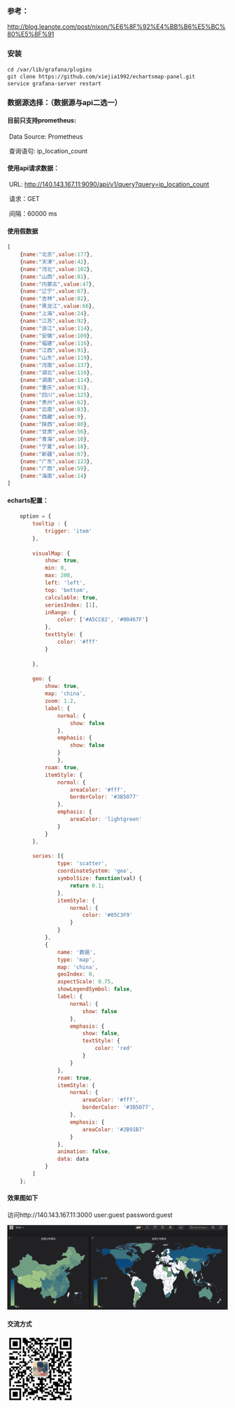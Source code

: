 ### 参考：
http://blog.leanote.com/post/nixon/%E6%8F%92%E4%BB%B6%E5%BC%80%E5%8F%91


### 安装
	cd /var/lib/grafana/plugins
	git clone https://github.com/xiejia1992/echartsmap-panel.git
	service grafana-server restart


### 数据源选择：（数据源与api二选一）

#### 目前只支持prometheus:

​	Data Source:  Prometheus

​	查询语句: ip_location_count 

#### 使用api请求数据：

​	URL: http://140.143.167.11:9090/api/v1/query?query=ip_location_count

​	请求：GET

​	间隔：60000 ms

#### 使用假数据

```javascript
[
    {name:"北京",value:177},
    {name:"天津",value:42},
    {name:"河北",value:102},
    {name:"山西",value:81},
    {name:"内蒙古",value:47},
    {name:"辽宁",value:67},
    {name:"吉林",value:82},
    {name:"黑龙江",value:66},
    {name:"上海",value:24},
    {name:"江苏",value:92},
    {name:"浙江",value:114},
    {name:"安徽",value:109},
    {name:"福建",value:116},
    {name:"江西",value:91},
    {name:"山东",value:119},
    {name:"河南",value:137},
    {name:"湖北",value:116},
    {name:"湖南",value:114},
    {name:"重庆",value:91},
    {name:"四川",value:125},
    {name:"贵州",value:62},
    {name:"云南",value:83},
    {name:"西藏",value:9},
    {name:"陕西",value:80},
    {name:"甘肃",value:56},
    {name:"青海",value:10},
    {name:"宁夏",value:18},
    {name:"新疆",value:67},
    {name:"广东",value:123},
    {name:"广西",value:59},
    {name:"海南",value:14}
]
```



#### echarts配置：

```javascript
    option = {
        tooltip : {  
            trigger: 'item'  
        },  
        
        visualMap: {
            show: true,
            min: 0,
            max: 200,
            left: 'left',
            top: 'bottom',
            calculable: true,
            seriesIndex: [1],
            inRange: {
                color: ['#A5CC82', '#00467F']
            },
            textStyle: {
                color: '#fff'
            }

        },

        geo: {
            show: true,
            map: 'china',
            zoom: 1.2,
            label: {
                normal: {
                    show: false
                },
                emphasis: {
                    show: false
                }
                },
            roam: true,
            itemStyle: {
                normal: {
                    areaColor: '#fff',
                    borderColor: '#3B5077' 
                },
                emphasis: {
                    areaColor: 'lightgreen'
                }
            }
        },

        series: [{
                type: 'scatter',
                coordinateSystem: 'geo',
                symbolSize: function(val) {
                    return 0.1;
                },
                itemStyle: {
                    normal: {
                        color: '#05C3F9'
                    }
                }
            },
            {
                name: '数据',
                type: 'map',
                map: 'china',
                geoIndex: 0,
                aspectScale: 0.75, 
                showLegendSymbol: false, 
                label: {
                    normal: {
                        show: false
                    },
                    emphasis: {
                        show: false,
                        textStyle: {
                            color: 'red'
                        }
                    }
                },
                roam: true,
                itemStyle: {
                    normal: {
                        areaColor: '#fff',
                        borderColor: '#3B5077',
                    },
                    emphasis: {
                        areaColor: '#2B91B7'
                    }
                },
                animation: false,
                data: data
            }
        ]
    };
```

#### 效果图如下

访问http://140.143.167.11:3000  user:guest  password:guest

![image-grafana-plugin.png](https://github.com/xiejia1992/echartsmap-panel/blob/master/src/img/grafana-plugin.png)

#### 交流方式
<img src="https://github.com/xiejia1992/echartsmap-panel/blob/master/src/img/weixin.jpg" width="150" height="150" alt="weixin.jpg"/>
